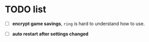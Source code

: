 # TODO list

- [ ] **encrypt game savings**, `ring` is hard to understand how to use.
- [ ] **auto restart after settings changed**

